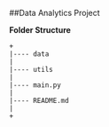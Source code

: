 ##Data Analytics Project



**Folder Structure**

```
+
|---- data
|
|---- utils
|
|---- main.py
|
|---- README.md
|
+

```